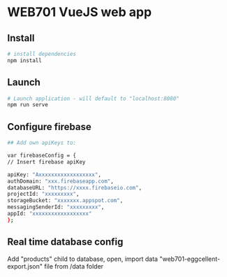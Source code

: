 # WEB701 VueJS web app 
## Install

``` bash
# install dependencies
npm install
```

## Launch

``` bash
# Launch application - will default to "localhost:8080"
npm run serve
```

## Configure firebase
``` bash 
## Add own apiKeys to:

var firebaseConfig = {
// Insert firebase apiKey

apiKey: "Axxxxxxxxxxxxxxxxxx",
authDomain: "xxx.firebaseapp.com",
databaseURL: "https://xxxx.firebaseio.com",
projectId: "xxxxxxxxx",
storageBucket: "xxxxxxx.appspot.com",
messagingSenderId: "xxxxxxxxx",
appId: "xxxxxxxxxxxxxxxxxx"
};
```

## Real time database config
Add "products" child to database, open, import data "web701-eggcellent-export.json" file from /data folder